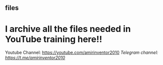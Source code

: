 ## files
# I archive all the files needed in YouTube training here!!
Youtube Channel: https://youtube.com/amirinventor2010
*Telegram channel: https://t.me/amirinventor2010*
